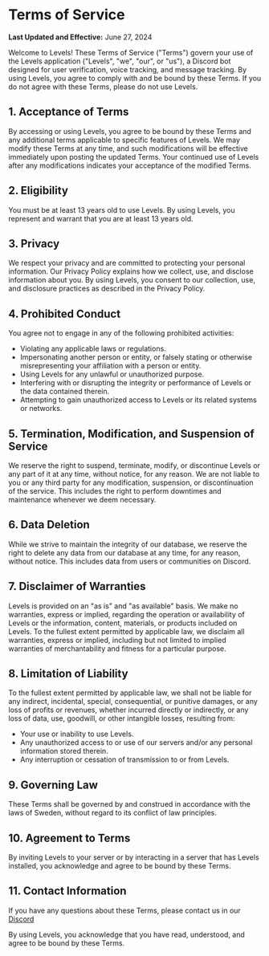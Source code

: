 # Terms of Service

**Last Updated and Effective:** June 27, 2024

Welcome to Levels! These Terms of Service ("Terms") govern your use of the Levels application ("Levels", "we", "our", or "us"), a Discord bot designed for user verification, voice tracking, and message tracking. By using Levels, you agree to comply with and be bound by these Terms. If you do not agree with these Terms, please do not use Levels.

## 1. Acceptance of Terms

By accessing or using Levels, you agree to be bound by these Terms and any additional terms applicable to specific features of Levels. We may modify these Terms at any time, and such modifications will be effective immediately upon posting the updated Terms. Your continued use of Levels after any modifications indicates your acceptance of the modified Terms.

## 2. Eligibility

You must be at least 13 years old to use Levels. By using Levels, you represent and warrant that you are at least 13 years old.

## 3. Privacy

We respect your privacy and are committed to protecting your personal information. Our Privacy Policy explains how we collect, use, and disclose information about you. By using Levels, you consent to our collection, use, and disclosure practices as described in the Privacy Policy.

## 4. Prohibited Conduct

You agree not to engage in any of the following prohibited activities:

- Violating any applicable laws or regulations.
- Impersonating another person or entity, or falsely stating or otherwise misrepresenting your affiliation with a person or entity.
- Using Levels for any unlawful or unauthorized purpose.
- Interfering with or disrupting the integrity or performance of Levels or the data contained therein.
- Attempting to gain unauthorized access to Levels or its related systems or networks.

## 5. Termination, Modification, and Suspension of Service

We reserve the right to suspend, terminate, modify, or discontinue Levels or any part of it at any time, without notice, for any reason. We are not liable to you or any third party for any modification, suspension, or discontinuation of the service. This includes the right to perform downtimes and maintenance whenever we deem necessary.

## 6. Data Deletion

While we strive to maintain the integrity of our database, we reserve the right to delete any data from our database at any time, for any reason, without notice. This includes data from users or communities on Discord.

## 7. Disclaimer of Warranties

Levels is provided on an "as is" and "as available" basis. We make no warranties, express or implied, regarding the operation or availability of Levels or the information, content, materials, or products included on Levels. To the fullest extent permitted by applicable law, we disclaim all warranties, express or implied, including but not limited to implied warranties of merchantability and fitness for a particular purpose.

## 8. Limitation of Liability

To the fullest extent permitted by applicable law, we shall not be liable for any indirect, incidental, special, consequential, or punitive damages, or any loss of profits or revenues, whether incurred directly or indirectly, or any loss of data, use, goodwill, or other intangible losses, resulting from:

- Your use or inability to use Levels.
- Any unauthorized access to or use of our servers and/or any personal information stored therein.
- Any interruption or cessation of transmission to or from Levels.

## 9. Governing Law

These Terms shall be governed by and construed in accordance with the laws of Sweden, without regard to its conflict of law principles.

## 10. Agreement to Terms

By inviting Levels to your server or by interacting in a server that has Levels installed, you acknowledge and agree to be bound by these Terms.

## 11. Contact Information

If you have any questions about these Terms, please contact us in our [Discord](https://discord.gg/YX4demxnGW)

By using Levels, you acknowledge that you have read, understood, and agree to be bound by these Terms.